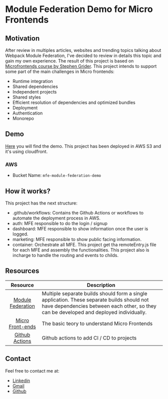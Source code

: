 # Module Federation Demo for Micro Frontends

## Motivation

After review in multiples articles, websites and trending topics talking about Webpack Module Federation, I've decided to review in details this topic and gain my own experience. The result of this project is based on [Microfrontends course by Stephen Grider](https://www.udemy.com/course/microfrontend-course). This project intends to support some part of the main challenges in Micro frontends:

- Runtime integration
- Shared dependencies
- Independent projects
- Shared styles
- Efficient resolution of dependencies and optimized bundles
- Deployment
- Authentication
- Monorepo

## Demo

[Here](https://d2e6dmf2adhf2n.cloudfront.net/) you will find the demo. This project has been deployed in AWS S3 and it's using cloudfront.

### AWS

- Bucket Name: `mfe-module-federation-demo`

## How it works?

This project has the next structure:

- .github/workflows: Contains the Github Actions or workflows to automate the deployment process in AWS.
- auth: MFE responsible to do the login / signup
- dashboard: MFE responsible to show information once the user is logged.
- marketing: MFE responsible to show public facing information.
- container: Orchestrate all MFE. This project get tha remoteEntry.js file for each MFE and assembly the functionalities. This project also is incharge to handle the routing and events to childs.

## Resources

|                                                        Resource                                                        | Description                                                                                                                                                                           |
| :--------------------------------------------------------------------------------------------------------------------: | ------------------------------------------------------------------------------------------------------------------------------------------------------------------------------------- |
|                        [Module Federation](https://webpack.js.org/concepts/module-federation/)                         | Multiple separate builds should form a single application. These separate builds should not have dependencies between each other, so they can be developed and deployed individually. |
|                                  [Micro Front-ends](https://micro-frontends-es.org/)                                   | The basic teory to understand Micro Frontends                                                                                                                                         |
| [Github Actions](https://docs.github.com/es/free-pro-team@latest/actions/reference/workflow-syntax-for-github-actions) | Github actions to add CI / CD to projects                                                                                                                                             |

## Contact

Feel free to contact me at:

- [Linkedin](https://www.linkedin.com/in/edwintorresdeveloper/)
- [Gmail](mailto:codesandtags@gmail.com)
- [Github](https://github.com/codesandtags)
